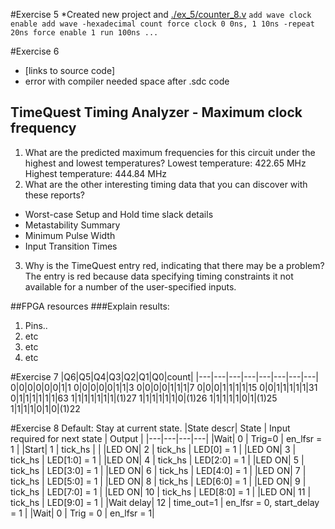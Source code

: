 #Exercise 5
*Created new project and [./ex_5/counter_8.v](counter_8.v)
`add wave clock enable
add wave -hexadecimal count
force clock 0 0ns, 1 10ns -repeat 20ns
force enable 1
run 100ns
...`

#Exercise 6
* [links to source code]
* error with compiler needed space after .sdc code
## TimeQuest Timing Analyzer - Maximum clock frequency
1) What are the predicted maximum frequencies for this circuit under the highest and lowest temperatures?
Lowest temperature: 422.65 MHz
Highest temperature: 444.84 MHz
2) What are the other interesting timing data that you can discover with these reports?
* Worst-case Setup and Hold time slack details
* Metastability Summary
* Minimum Pulse Width
* Input Transition Times
3) Why is the TimeQuest entry red, indicating that there may be a problem?
The entry is red because data specifying timing constraints it not available for a number of the user-specified inputs.

##FPGA resources
###Explain results:
1. Pins.. 
2. etc
3. etc
4. etc

#Exercise 7
|Q6|Q5|Q4|Q3|Q2|Q1|Q0|count|
|---|---|---|---|---|---|---|---|
0|0|0|0|0|0|1|1
0|0|0|0|0|1|1|3
0|0|0|0|1|1|1|7
0|0|0|1|1|1|1|15
0|0|1|1|1|1|1|31
0|1|1|1|1|1|1|63
1|1|1|1|1|1|1|(1)27
1|1|1|1|1|1|0|(1)26
1|1|1|1|1|0|1|(1)25
1|1|1|1|0|1|0|(1)22

#Exercise 8
Default: Stay at current state.
|State descr| State  | Input required for next state  | Output |
|---|---|---|---|
|Wait| 0  | Trig=0  | en_lfsr = 1 |
|Start| 1  | tick_hs |  |
|LED ON| 2  | tick_hs | LED[0] = 1   |
|LED ON| 3  | tick_hs | LED[1:0] = 1 |
|LED ON| 4  | tick_hs | LED[2:0] = 1 |
|LED ON| 5  | tick_hs | LED[3:0] = 1 |
|LED ON| 6  | tick_hs | LED[4:0] = 1 |
|LED ON| 7  | tick_hs | LED[5:0] = 1 |
|LED ON| 8  | tick_hs | LED[6:0] = 1 |
|LED ON| 9  | tick_hs | LED[7:0] = 1 |
|LED ON| 10 | tick_hs | LED[8:0] = 1 |
|LED ON| 11 | tick_hs | LED[9:0] = 1 |
|Wait delay| 12 | time_out=1 | en_lfsr = 0, start_delay = 1 |
|Wait| 0 | Trig = 0 | en_lfsr = 1|








